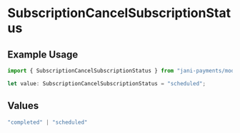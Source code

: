 # SubscriptionCancelSubscriptionStatus

## Example Usage

```typescript
import { SubscriptionCancelSubscriptionStatus } from "jani-payments/models/operations";

let value: SubscriptionCancelSubscriptionStatus = "scheduled";
```

## Values

```typescript
"completed" | "scheduled"
```